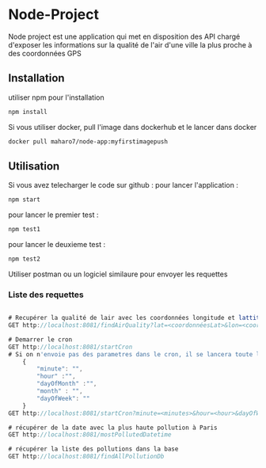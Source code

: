 # Node-Project
Node project est une application qui met en disposition des API chargé d'exposer les informations sur la qualité de l'air d'une ville la plus proche à des coordonnées GPS

## Installation
utiliser npm pour l'installation

```bash
npm install
```
Si vous utiliser docker, pull l'image dans dockerhub et le lancer dans docker
```bash
docker pull maharo7/node-app:myfirstimagepush
```

## Utilisation
Si vous avez telecharger le code sur github :
pour lancer l'application :
```bash
npm start
```
pour lancer le premier test :
```bash
npm test1
```
pour lancer le deuxieme test :
```bash
npm test2
```
Utiliser postman ou un logiciel similaure pour envoyer les requettes

### Liste des requettes

```javascript

# Recupérer la qualité de lair avec les coordonnées longitude et lattitute (lon lat)
GET http://localhost:8081/findAirQuality?lat=<coordonnéesLat>&lon=<coordonnéesLon

# Demarrer le cron
GET http://localhost:8081/startCron
# Si on n'envoie pas des parametres dans le cron, il se lancera toute les minutes/ si non on peut lui donner des parametres tel que :
    {
        "minute": "",
        "hour" :"",
        "dayOfMonth" :"",
        "month" : "",
        "dayOfWeek": ""
    }
GET http://localhost:8081/startCron?minute=<minutes>&hour=<hour>&dayOfWeek=<dayOfWeek>

# récupérer de la date avec la plus haute pollution à Paris
GET http://localhost:8081/mostPollutedDatetime

# récupérer la liste des pollutions dans la base
GET http://localhost:8081/findAllPollutionDb

```